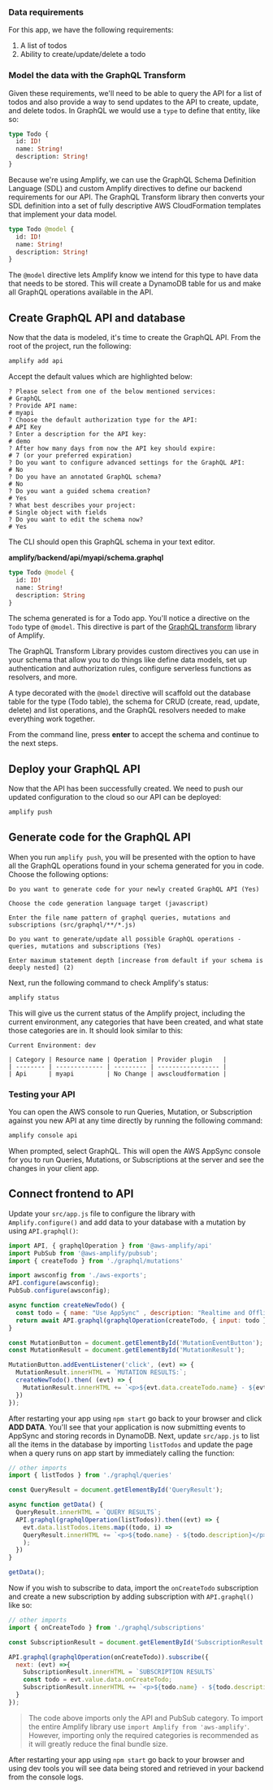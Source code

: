 ### Data requirements

For this app, we have the following requirements:

1. A list of todos
2. Ability to create/update/delete a todo

### Model the data with the GraphQL Transform

Given these requirements, we'll need to be able to query the API for a list of todos and also provide a way to send updates to the API to create, update, and delete todos. In GraphQL we would use a `type` to define that entity, like so:

```graphql
type Todo {
  id: ID!
  name: String!
  description: String!
}
```

Because we're using Amplify, we can use the GraphQL Schema Definition Language (SDL) and custom Amplify directives to define our backend requirements for our API. The GraphQL Transform library then converts your SDL definition into a set of fully descriptive AWS CloudFormation templates that implement your data model.

```graphql
type Todo @model {
  id: ID!
  name: String!
  description: String!
}
```

The `@model` directive lets Amplify know we intend for this type to have data that needs to be stored. This will create a DynamoDB table for us and make all GraphQL operations available in the API.

## Create GraphQL API and database

Now that the data is modeled, it's time to create the GraphQL API. From the root of the project, run the following:

```bash
amplify add api
```

Accept the default values which are highlighted below:

```console
? Please select from one of the below mentioned services:
# GraphQL
? Provide API name:
# myapi
? Choose the default authorization type for the API:
# API Key
? Enter a description for the API key:
# demo
? After how many days from now the API key should expire:
# 7 (or your preferred expiration)
? Do you want to configure advanced settings for the GraphQL API:
# No
? Do you have an annotated GraphQL schema? 
# No
? Do you want a guided schema creation? 
# Yes
? What best describes your project: 
# Single object with fields
? Do you want to edit the schema now? 
# Yes
```

The CLI should open this GraphQL schema in your text editor.

__amplify/backend/api/myapi/schema.graphql__

```graphql
type Todo @model {
  id: ID!
  name: String!
  description: String
}
```

The schema generated is for a Todo app. You'll notice a directive on the `Todo` type of `@model`. This directive is part of the [GraphQL transform](/cli/graphql-transformer/directives) library of Amplify. 

The GraphQL Transform Library provides custom directives you can use in your schema that allow you to do things like define data models, set up authentication and authorization rules, configure serverless functions as resolvers, and more.

A type decorated with the `@model` directive will scaffold out the database table for the type (Todo table), the schema for CRUD (create, read, update, delete) and list operations, and the GraphQL resolvers needed to make everything work together.

From the command line, press __enter__ to accept the schema and continue to the next steps.

## Deploy your GraphQL API

Now that the API has been successfully created. We need to push our updated configuration to the cloud so our API can be deployed:

```bash
amplify push
```

## Generate code for the GraphQL API

When you run `amplify push`, you will be presented with the option to have all the GraphQL operations found in your schema generated for you in code. Choose the following options:

```console
Do you want to generate code for your newly created GraphQL API (Yes)

Choose the code generation language target (javascript)

Enter the file name pattern of graphql queries, mutations and subscriptions (src/graphql/**/*.js)

Do you want to generate/update all possible GraphQL operations - queries, mutations and subscriptions (Yes)

Enter maximum statement depth [increase from default if your schema is deeply nested] (2)
```

Next, run the following command to check Amplify's status:

```bash
amplify status
```

This will give us the current status of the Amplify project, including the current environment, any categories that have been created, and what state those categories are in. It should look similar to this:

```console
Current Environment: dev

| Category | Resource name | Operation | Provider plugin   |
| -------- | ------------- | --------- | ----------------- |
| Api      | myapi         | No Change | awscloudformation |
```

### Testing your API

You can open the AWS console to run Queries, Mutation, or Subscription against you new API at any time directly by running the following command:

```bash
amplify console api
```

When prompted, select GraphQL. This will open the AWS AppSync console for you to run Queries, Mutations, or Subscriptions at the server and see the changes in your client app.

## Connect frontend to API

Update your `src/app.js` file to configure the library with `Amplify.configure()` and add data to your database with a mutation by using `API.graphql()`:

```javascript
import API, { graphqlOperation } from '@aws-amplify/api'
import PubSub from '@aws-amplify/pubsub';
import { createTodo } from './graphql/mutations'

import awsconfig from './aws-exports';
API.configure(awsconfig);
PubSub.configure(awsconfig);

async function createNewTodo() {
  const todo = { name: "Use AppSync" , description: "Realtime and Offline"}
  return await API.graphql(graphqlOperation(createTodo, { input: todo }))
}

const MutationButton = document.getElementById('MutationEventButton');
const MutationResult = document.getElementById('MutationResult');

MutationButton.addEventListener('click', (evt) => {
  MutationResult.innerHTML = `MUTATION RESULTS:`;
  createNewTodo().then( (evt) => {
    MutationResult.innerHTML += `<p>${evt.data.createTodo.name} - ${evt.data.createTodo.description}</p>`
  })
});
```

After restarting your app using `npm start` go back to your browser and click **ADD DATA**.  You'll see that your application is now submitting events to AppSync and storing records in DynamoDB. Next, update `src/app.js` to list all the items in the database by importing `listTodos` and update the page when a query runs on app start by immediately calling the function:

```javascript
// other imports
import { listTodos } from './graphql/queries'

const QueryResult = document.getElementById('QueryResult');

async function getData() {
  QueryResult.innerHTML = `QUERY RESULTS`;
  API.graphql(graphqlOperation(listTodos)).then((evt) => {
    evt.data.listTodos.items.map((todo, i) => 
    QueryResult.innerHTML += `<p>${todo.name} - ${todo.description}</p>`
    );
  })
}

getData();
```

Now if you wish to subscribe to data, import the `onCreateTodo` subscription and create a new subscription by adding subscription with `API.graphql()` like so:

```javascript
// other imports
import { onCreateTodo } from './graphql/subscriptions'

const SubscriptionResult = document.getElementById('SubscriptionResult');

API.graphql(graphqlOperation(onCreateTodo)).subscribe({
  next: (evt) =>{
    SubscriptionResult.innerHTML = `SUBSCRIPTION RESULTS`
    const todo = evt.value.data.onCreateTodo;
    SubscriptionResult.innerHTML += `<p>${todo.name} - ${todo.description}</p>`
  }
});
```

> The code above imports only the API and PubSub category. To import the entire Amplify library use `import Amplify from 'aws-amplify'`. However, importing only the required categories is recommended as it will greatly reduce the final bundle size.

After restarting your app using `npm start` go back to your browser and using dev tools you will see data being stored and retrieved in your backend from the console logs.
